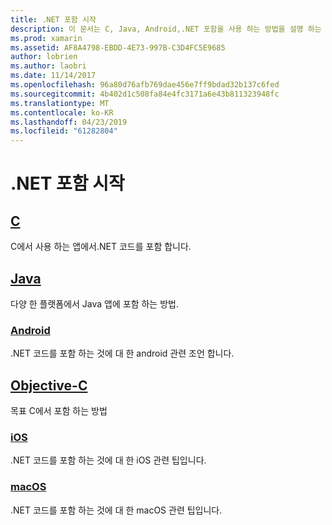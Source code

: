 ```yaml
---
title: .NET 포함 시작
description: 이 문서는 C, Java, Android,.NET 포함을 사용 하는 방법을 설명 하는 다양 한 설명서를 링크 Objective C, iOS 및 macOS 프로젝트입니다.
ms.prod: xamarin
ms.assetid: AF8A4798-EBDD-4E73-997B-C3D4FC5E9685
author: lobrien
ms.author: laobri
ms.date: 11/14/2017
ms.openlocfilehash: 96a80d76afb769dae456e7ff9bdad32b137c6fed
ms.sourcegitcommit: 4b402d1c508fa84e4fc3171a6e43b811323948fc
ms.translationtype: MT
ms.contentlocale: ko-KR
ms.lasthandoff: 04/23/2019
ms.locfileid: "61282804"
---
```

# <a name="getting-started-with-net-embedding"></a>.NET 포함 시작

## <a name="ccmd"></a>[C](c.md)

C에서 사용 하는 앱에서.NET 코드를 포함 합니다.

## <a name="javajavaindexmd"></a>[Java](java/index.md)

다양 한 플랫폼에서 Java 앱에 포함 하는 방법.

### <a name="androidjavaandroidmd"></a>[Android](java/android.md)

.NET 코드를 포함 하는 것에 대 한 android 관련 조언 합니다.

## <a name="objective-cobjective-cindexmd"></a>[Objective-C](objective-c/index.md)

목표 C에서 포함 하는 방법

### <a name="iosobjective-ciosmd"></a>[iOS](objective-c/ios.md)

.NET 코드를 포함 하는 것에 대 한 iOS 관련 팁입니다.

### <a name="macosobjective-cmacosmd"></a>[macOS](objective-c/macos.md)

.NET 코드를 포함 하는 것에 대 한 macOS 관련 팁입니다.
